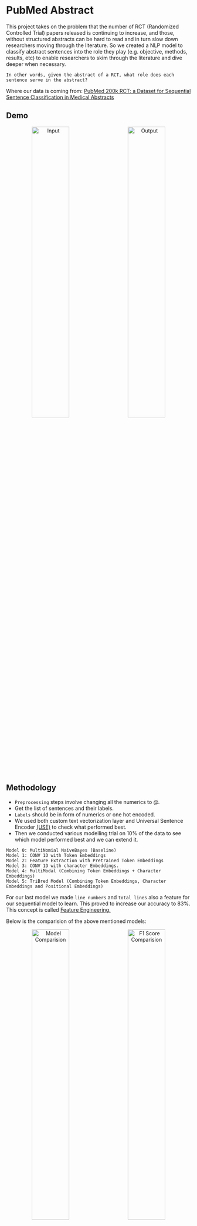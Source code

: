 
# PubMed Abstract

This project takes on the problem that the number of RCT (Randomized Controlled Trial)
papers released is continuing to increase, and those, without 
structured abstracts can be hard to read and in turn slow down 
researchers moving through the literature. So we created a NLP 
model to classify abstract sentences into the role they play 
(e.g. objective, methods, results, etc) to enable researchers 
to skim through the literature and dive deeper when necessary.

```
In other words, given the abstract of a RCT, what role does each sentence serve in the abstract?
```

Where our data is coming from: [PubMed 200k RCT: a Dataset for Sequential Sentence Classification in Medical Abstracts](https://arxiv.org/abs/1710.06071)

## Demo

<p align="center">
  <img alt="Input" src="https://github.com/khushimitr/PubMedAbstracts/blob/main/images/Screenshot_1.png" width="45%">
&nbsp; &nbsp; &nbsp; &nbsp;
  <img alt="Output" src="https://github.com/khushimitr/PubMedAbstracts/blob/main/images/Screenshot_2.png" width="45%">
</p>

## Methodology

* `Preprocessing` steps involve changing all the numerics to @.
* Get the list of sentences and their labels. 
* `Labels` should be in form of numerics or one hot encoded.
* We used both custom text vectorization layer and Universal Sentence Encoder [(USE)](https://www.tensorflow.org/hub/tutorials/semantic_similarity_with_tf_hub_universal_encoder) to check what performed best.
* Then we conducted various modelling trial on 10% of the data to see which model performed best and we can extend it.

```
Model 0: MultiNomial NaiveBayes (Baseline)
Model 1: CONV 1D with Token Embeddings
Model 2: Feature Extraction with Pretrained Token Embeddings
Model 3: CONV 1D with character Embeddings.
Model 4: MultiModal (Combining Token Embeddings + Character Embeddings)
Model 5: TriBred Model (Combining Token Embeddings, Character Embeddings and Positional Embeddings)
```

For our last model we made `line numbers` and `total lines` also a feature for our sequential model to learn.
This proved to increase our accuracy to 83%. This concept is called [Feature Engineering.](https://towardsdatascience.com/what-is-feature-engineering-importance-tools-and-techniques-for-machine-learning-2080b0269f10#:~:text=Feature%20engineering%20is%20the%20process,design%20and%20train%20better%20features.)

Below is the comparision of the above mentioned models:

<p align="center">
  <img alt="Model Comparision" src="https://github.com/khushimitr/PubMedAbstracts/blob/main/images/model_compare_20k_rct.jpg" width="45%">
&nbsp; &nbsp; &nbsp; &nbsp;
  <img alt="F1 Score Comparision" src="https://github.com/khushimitr/PubMedAbstracts/blob/main/images/f1_score.jpg" width="45%">
</p>

Now, we took the best two models and trained them on whole dataset.

These models were:
* Model 1: CONV 1D with Token Embeddings
* Model 5: TriBred Model (Combining Token Embeddings, Character Embeddings and Positional Embeddings)


## Weights
Weights of the two top models trained on whole dataset can be found [here](https://drive.google.com/drive/folders/1-1pO1nFpF3uR9F0RyHlh5FYX7C7_5HWo?usp=sharing).

Below is the layer architecure of both the models:

**Model 1:**

![App ScreenShot](https://github.com/khushimitr/PubMedAbstracts/blob/main/images/Model_1_Conv1D.png)

**Model 2:**

![App ScreenShot](https://github.com/khushimitr/PubMedAbstracts/blob/main/images/model_2_tribrid.png)

## Model
The best performing model which acheives an accuracy of 87% can be found [here](https://drive.google.com/drive/folders/1074IigKywor7jZVaJZLDgxgEJ18C0pai?usp=sharing).

### Loading Model

```
model_path = "PubMed/pubmed_200k_model"
model = tf.keras.models.load_model(model_path,custom_objects={"TextVectorization": TextVectorization,"KerasLayer": hub.KerasLayer})
```

## Run Inferences

* You can either use the json

```
    with open("json_filepath","r") as f:
        doc = json.load(f)
    
    make_predictions(doc[0]["abstract"])
```

* You can also copy paste any abstract

```
    doc = "Your abstract that you wish to skim"
    make_predictions(doc)
```

## Some Example Outputs

<p align="center">
  <img alt="Input" src="https://github.com/khushimitr/PubMedAbstracts/blob/main/images/Screenshot_3.png" width="45%">
&nbsp; &nbsp; &nbsp; &nbsp;
  <img alt="Output" src="https://github.com/khushimitr/PubMedAbstracts/blob/main/images/Screenshot_4.png" width="45%">
</p>

<p align="center">
  <img alt="Input" src="https://github.com/khushimitr/PubMedAbstracts/blob/main/images/Screenshot_5.png" width="45%">
&nbsp; &nbsp; &nbsp; &nbsp;
  <img alt="Output" src="https://github.com/khushimitr/PubMedAbstracts/blob/main/images/Screenshot_6.png" width="45%">
</p>

